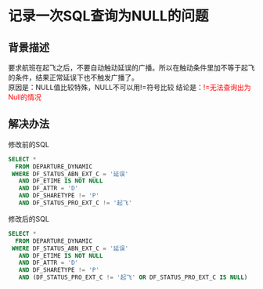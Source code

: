 # 记录一次SQL查询为NULL的问题

## 背景描述

要求航班在起飞之后，不要自动触动延误的广播。所以在触动条件里加不等于起飞的条件，结果正常延误下也不触发广播了。  
原因是：NULL值比较特殊，NULL不可以用!=符号比较 
结论是：<font color=Red>!=无法查询出为Null的情况</font>


## 解决办法

修改前的SQL
```sql
SELECT *
  FROM DEPARTURE_DYNAMIC
 WHERE DF_STATUS_ABN_EXT_C = '延误'
   AND DF_ETIME IS NOT NULL
   AND DF_ATTR = 'D'
   AND DF_SHARETYPE != 'P'
   AND DF_STATUS_PRO_EXT_C != '起飞'
```
修改后的SQL
```sql
SELECT *
  FROM DEPARTURE_DYNAMIC
 WHERE DF_STATUS_ABN_EXT_C = '延误'
   AND DF_ETIME IS NOT NULL
   AND DF_ATTR = 'D'
   AND DF_SHARETYPE != 'P'
   AND (DF_STATUS_PRO_EXT_C != '起飞' OR DF_STATUS_PRO_EXT_C IS NULL)
```
